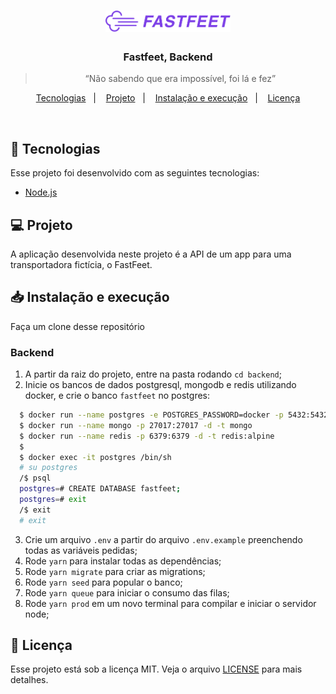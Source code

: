 <h1 align="center">
  <img alt="Fastfeet" title="Fastfeet" src=".github/logo.png" width="200px" />
</h1>

<h3 align="center">
  Fastfeet, Backend
</h3>

<blockquote align="center">“Não sabendo que era impossível, foi lá e fez”</blockquote>

<p align="center">
  <a href="#-tecnologias">Tecnologias</a>&nbsp;&nbsp;&nbsp;|&nbsp;&nbsp;&nbsp;
  <a href="#-projeto">Projeto</a>&nbsp;&nbsp;&nbsp;|&nbsp;&nbsp;&nbsp;
  <a href="#-instalação-e-execução">Instalação e execução</a>&nbsp;&nbsp;&nbsp;|&nbsp;&nbsp;&nbsp;
  <a href="#-licença">Licença</a>
</p>

<br>

## 🚀 Tecnologias

Esse projeto foi desenvolvido com as seguintes tecnologias:

- [Node.js](https://nodejs.org/en/)

## 💻 Projeto

A aplicação desenvolvida neste projeto é a API de um app para uma transportadora fictícia, o FastFeet.

## 📥 Instalação e execução

Faça um clone desse repositório

  ### Backend
  1. A partir da raiz do projeto, entre na pasta rodando `cd backend`;
  2. Inicie os bancos de dados postgresql, mongodb e redis utilizando docker, e crie o banco `fastfeet` no postgres:
  ```bash
    $ docker run --name postgres -e POSTGRES_PASSWORD=docker -p 5432:5432 -d postgres:11
    $ docker run --name mongo -p 27017:27017 -d -t mongo
    $ docker run --name redis -p 6379:6379 -d -t redis:alpine
    $
    $ docker exec -it postgres /bin/sh
    # su postgres
    /$ psql
    postgres=# CREATE DATABASE fastfeet;
    postgres=# exit
    /$ exit
    # exit
  ```
  3. Crie um arquivo `.env` a partir do arquivo `.env.example` preenchendo todas as variáveis pedidas;
  4. Rode `yarn` para instalar todas as dependências;
  5. Rode `yarn migrate` para criar as migrations;
  6. Rode `yarn seed` para popular o banco;
  7. Rode `yarn queue` para iniciar o consumo das filas;
  8. Rode `yarn prod` em um novo terminal para compilar e iniciar o servidor node;

## 📝 Licença

Esse projeto está sob a licença MIT. Veja o arquivo [LICENSE](LICENSE.md) para mais detalhes.
